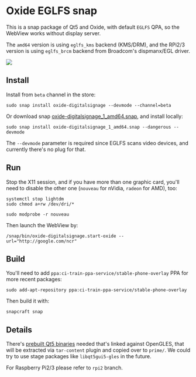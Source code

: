 # Oxide EGLFS snap

This is a snap package of Qt5 and Oxide, with default `EGLFS` QPA, so the WebView works without display server. 

The `amd64` version is using `eglfs_kms` backend (KMS/DRM), and the RPi2/3 version is using `eglfs_brcm` backend from Broadcom's dispmanx/EGL driver.

![](http://i.imgur.com/L7GWZiF.jpg)

## Install

Install from `beta` channel in the store: 

    sudo snap install oxide-digitalsignage --devmode --channel=beta

Or download snap [oxide-digitalsignage_1_amd64.snap](https://github.com/penk/oxide-eglfs-snap/releases/download/beta/oxide-digitalsignage_1_amd64.snap), and install locally: 

    sudo snap install oxide-digitalsignage_1_amd64.snap --dangerous --devmode

The `--devmode` parameter is required since EGLFS scans video devices, and currently there's no plug for that. 

## Run

Stop the X11 session, and if you have more than one graphic card, you'll need to disable the other one (`nouveau` for nVidia, `radeon` for AMD), too: 

    systemctl stop lightdm
    sudo chmod a+rw /dev/dri/*

    sudo modprobe -r nouveau

Then launch the WebView by: 

    /snap/bin/oxide-digitalsignage.start-oxide --url="http://google.com/ncr"

## Build 

You'll need to add `ppa:ci-train-ppa-service/stable-phone-overlay` PPA for more recent packages: 

    sudo add-apt-repository ppa:ci-train-ppa-service/stable-phone-overlay
    
Then build it with:

    snapcraft snap 

## Details 

There's [prebuilt Qt5 binaries](https://github.com/penk/oxide-eglfs-snap/releases) needed that's linked against OpenGLES, that will be extracted via `tar-content` plugin and copied over to `prime/`. We could try to use stage packages like `libqt5gui5-gles` in the future. 

For Raspberry Pi2/3 please refer to `rpi2` branch.
